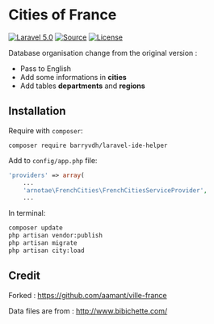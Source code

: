 Cities of France
===============

[![Laravel 5.0](https://img.shields.io/badge/Laravel-5.0-orange.svg?style=flat-square)](http://laravel.com)
[![Source](https://img.shields.io/badge/source-arnotae%2Ffrenchcities-blue.svg?style=flat-square)](https://github.com/arnotae/frenchcities)
[![License](http://img.shields.io/badge/license-MIT-brightgreen.svg?style=flat-square)](https://tldrlegal.com/license/mit-license)

Database organisation change from the original version :

* Pass to English
* Add some informations in **cities**
* Add tables **departments** and **regions**

Installation
------------

Require with `composer`:

```
composer require barryvdh/laravel-ide-helper
```

Add to `config/app.php` file:

``` php
'providers' => array(
	...
	'arnotae\FrenchCities\FrenchCitiesServiceProvider',
	...
```

In terminal:

``` bash
composer update
php artisan vendor:publish
php artisan migrate
php artisan city:load
```

Credit
------------

Forked : https://github.com/aamant/ville-france

Data files are from : http://www.bibichette.com/